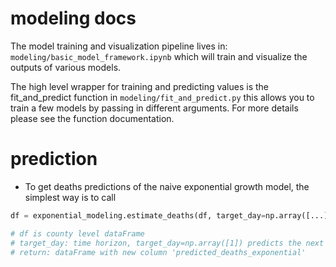 # modeling docs



The model training and visualization pipeline lives in: `modeling/basic_model_framework.ipynb`
which will train and visualize the outputs of various models.

The high level wrapper for training and predicting values is the fit_and_predict function in `modeling/fit_and_predict.py`
this allows you to train a few models by passing in different arguments. For more details please see the function documentation.

# prediction

- To get deaths predictions of the naive exponential growth model, the simplest way is to call
```python
df = exponential_modeling.estimate_deaths(df, target_day=np.array([...]))

# df is county level dataFrame
# target_day: time horizon, target_day=np.array([1]) predicts the next day, target_day=np.array([1, 2, 3]) predicts next 3 days, etc.
# return: dataFrame with new column 'predicted_deaths_exponential' 
```